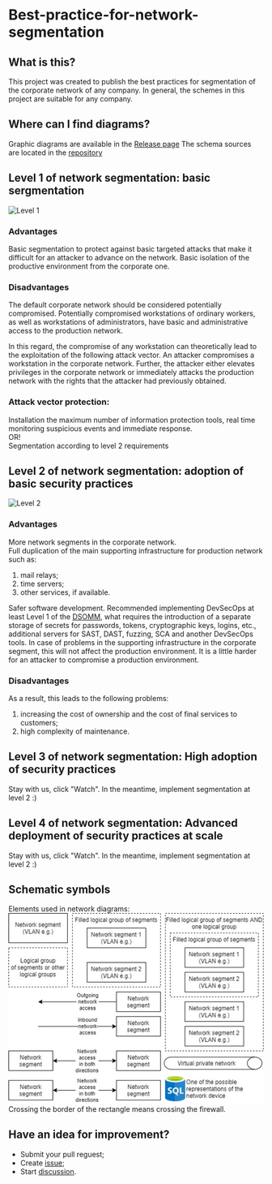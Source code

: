 # Best-practice-for-network-segmentation
## What is this?
This project was created to publish the best practices for segmentation of the corporate network of any company. In general, the schemes in this project are suitable for any company.
## Where can I find diagrams?
Graphic diagrams are available in the [Release page](https://github.com/sergiomarotco/Best-practice-for-network-segmentation/releases)
The schema sources are located in the [repository](https://github.com/sergiomarotco/Best-practice-for-network-segmentation)
## Level 1 of network segmentation: basic sergmentation<br/>
![Level 1](https://user-images.githubusercontent.com/29877074/142885564-3ea11fd1-c6ab-4e8c-8c31-8d0b9e32b3d6.jpg)
### Advantages
Basic segmentation to protect against basic targeted attacks that make it difficult for an attacker to advance on the network.
Basic isolation of the productive environment from the corporate one.

### Disadvantages
The default corporate network should be considered potentially compromised. Potentially compromised workstations of ordinary workers, as well as workstations of administrators, have basic and administrative access to the production network.

In this regard, the compromise of any workstation can theoretically lead to the exploitation of the following attack vector. An attacker compromises a workstation in the corporate network. Further, the attacker either elevates privileges in the corporate network or immediately attacks the production network with the rights that the attacker had previously obtained.

### Attack vector protection:
Installation the maximum number of information protection tools, real time monitoring suspicious events and immediate response.<br/>
OR!<br/>
Segmentation according to level 2 requirements<br/>
## Level 2 of network segmentation: adoption of basic security practices<br/>
![Level 2](https://user-images.githubusercontent.com/29877074/142885564-3ea11fd1-c6ab-4e8c-8c31-8d0b9e32b3d6.jpg)
### Advantages
More network segments in the corporate network.<br/>
Full duplication of the main supporting infrastructure for production network such as:
1. mail relays;
2. time servers;
3. other services, if available.<br/>

Safer software development. Recommended implementing DevSecOps at least Level 1 of the [DSOMM](https://dsomm.timo-pagel.de/index.php), what requires the introduction of a separate storage of secrets for passwords, tokens, cryptographic keys, logins, etc., additional servers for SAST, DAST, fuzzing, SCA and another DevSecOps tools.
In case of problems in the supporting infrastructure in the corporate segment, this will not affect the production environment.
It is a little harder for an attacker to compromise a production environment.

### Disadvantages
As a result, this leads to the following problems:
1. increasing the cost of ownership and the cost of final services to customers;
2. high complexity of maintenance.

## Level 3 of network segmentation: High adoption of security practices<br/>
Stay with us, click "Watch". In the meantime, implement segmentation at level 2 :)

## Level 4 of network segmentation: Advanced deployment of security practices at scale<br/>
Stay with us, click "Watch". In the meantime, implement segmentation at level 2 :)

## Schematic symbols
Elements used in network diagrams:<br/>
![Schematic symbols](https://github.com/sergiomarotco/Best-practice-for-network-segmentation/blob/main/Schematic%20symbols/Schematic%20symbols.jpg)<br/>
Crossing the border of the rectangle means crossing the firewall.
## Have an idea for improvement?
* Submit your pull reguest;
* Create [issue](https://github.com/sergiomarotco/Best-practice-for-network-segmentation/issues/new);
* Start [discussion](https://github.com/sergiomarotco/Best-practice-for-network-segmentation/discussions/new).
